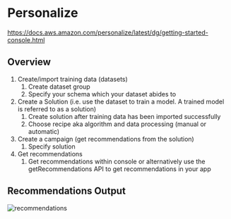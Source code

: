 # Personalize

https://docs.aws.amazon.com/personalize/latest/dg/getting-started-console.html

## Overview

1. Create/import training data (datasets)
    1. Create dataset group
    2. Specify your schema which your dataset abides to
2. Create a Solution (i.e. use the dataset to train a model. A trained model is referred to as a solution)
    1. Create solution after training data has been imported successfully
    2. Choose recipe aka algorithm and data processing (manual or automatic)
3. Create a campaign (get recommendations from the solution)
    1. Specify solution
4. Get recommendations
    1. Get recommendations within console or alternatively use the getRecommendations API to get recommendations in your app

## Recommendations Output

![recommendations](https://i.imgur.com/QxDxb0J.png "Recommendations")

